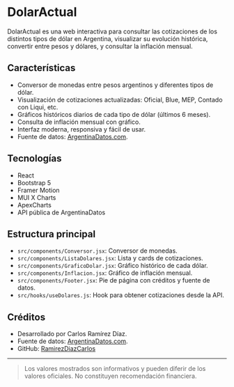 # DolarActual

DolarActual es una web interactiva para consultar las cotizaciones de los distintos tipos de dólar en Argentina, visualizar su evolución histórica, convertir entre pesos y dólares, y consultar la inflación mensual. 

## Características

- Conversor de monedas entre pesos argentinos y diferentes tipos de dólar.
- Visualización de cotizaciones actualizadas: Oficial, Blue, MEP, Contado con Liqui, etc.
- Gráficos históricos diarios de cada tipo de dólar (últimos 6 meses).
- Consulta de inflación mensual con gráfico.
- Interfaz moderna, responsiva y fácil de usar.
- Fuente de datos: [ArgentinaDatos.com](https://www.argentinadatos.com/).

## Tecnologías

- React
- Bootstrap 5
- Framer Motion
- MUI X Charts
- ApexCharts
- API pública de ArgentinaDatos

## Estructura principal

- `src/components/Conversor.jsx`: Conversor de monedas.
- `src/components/ListaDolares.jsx`: Lista y cards de cotizaciones.
- `src/components/GraficoDolar.jsx`: Gráfico histórico de cada dólar.
- `src/components/Inflacion.jsx`: Gráfico de inflación mensual.
- `src/components/Footer.jsx`: Pie de página con créditos y fuente de datos.
- `src/hooks/useDolares.js`: Hook para obtener cotizaciones desde la API.

## Créditos

- Desarrollado por Carlos Ramírez Díaz.
- Fuente de datos: [ArgentinaDatos.com](https://www.argentinadatos.com/).
- GitHub: [RamirezDiazCarlos](https://github.com/RamirezDiazCarlos)

---

> Los valores mostrados son informativos y pueden diferir de los valores oficiales. No constituyen recomendación financiera.
